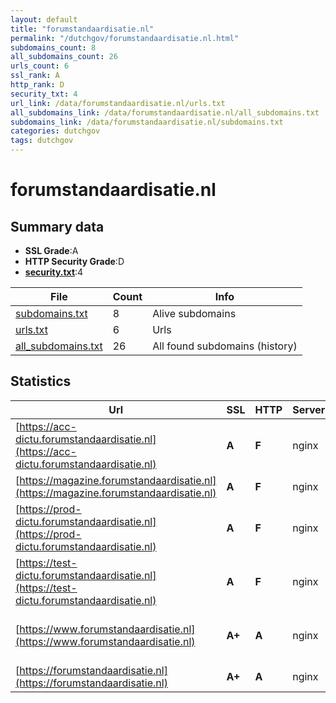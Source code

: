 ```yaml
---
layout: default
title: "forumstandaardisatie.nl"
permalink: "/dutchgov/forumstandaardisatie.nl.html"
subdomains_count: 8
all_subdomains_count: 26
urls_count: 6
ssl_rank: A
http_rank: D
security_txt: 4
url_link: /data/forumstandaardisatie.nl/urls.txt
all_subdomains_link: /data/forumstandaardisatie.nl/all_subdomains.txt
subdomains_link: /data/forumstandaardisatie.nl/subdomains.txt
categories: dutchgov
tags: dutchgov
---
```



# forumstandaardisatie.nl
## Summary data


 - **SSL Grade**:A
 - **HTTP Security Grade**:D
 - **[security.txt](https://www.digitaleoverheid.nl/nieuws/standaard-security-txt-nu-verplicht-voor-overheid/)**:4


| File       | Count | Info |
|------------|-------|------|
|[subdomains.txt](/DutchGovScope/data/forumstandaardisatie.nl/subdomains.txt)|8|Alive subdomains|
|[urls.txt](/DutchGovScope/data/forumstandaardisatie.nl/urls.txt)|6|Urls|
|[all_subdomains.txt](/DutchGovScope/data/forumstandaardisatie.nl/all_subdomains.txt)|26|All found subdomains (history)|


## Statistics


| Url | SSL | HTTP | Server | Cookie | HSTS | CORS | CTO | CSP | XFO | XXP | RP |FP| Tech |Title |
|--------|-------|-------|------|------|------|------|------|------|------|------|------|------|------|------|
|[https://acc-dictu.forumstandaardisatie.nl](https://acc-dictu.forumstandaardisatie.nl)| **A**| **F**|nginx| | | | | | | | :white_check_mark: | |Basic Nginx|401 Authorizatio...|
|[https://magazine.forumstandaardisatie.nl](https://magazine.forumstandaardisatie.nl)| **A**| **F**|nginx| | | | | | | | :white_check_mark: | |Nginx||
|[https://prod-dictu.forumstandaardisatie.nl](https://prod-dictu.forumstandaardisatie.nl)| **A**| **F**|nginx| | | | | | | | :white_check_mark: | |Basic Nginx|401 Authorizatio...|
|[https://test-dictu.forumstandaardisatie.nl](https://test-dictu.forumstandaardisatie.nl)| **A**| **F**|nginx| | | | | | | | :white_check_mark: | |Basic Nginx|401 Authorizatio...|
|[https://www.forumstandaardisatie.nl](https://www.forumstandaardisatie.nl)| **A+**| **A**|nginx| |:white_check_mark: | | |:warning: | :white_check_mark: | :white_check_mark: | :white_check_mark: | |Drupal:10 HSTS Nginx PHP|Home | Forum Sta...|
|[https://forumstandaardisatie.nl](https://forumstandaardisatie.nl)| **A+**| **A**|nginx| |:white_check_mark: | | |:warning: | :white_check_mark: | :white_check_mark: | :white_check_mark: | |Nginx|301 Moved Perman...|

